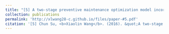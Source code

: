 ```yaml
---
title: "[5] A two-stage preventive maintenance optimization model incorporating two-dimensional extended warranty"
collection: publications
permalink: 'http://xlwang28-c.github.io/files/paper-#5.pdf'
citation: '[5] Chun Su, <b>Xiaolin Wang</b>. (2016). &quot;A two-stage preventive maintenance optimization model incorporating two-dimensional extended warranty.&quot; <i>Reliability Engineering & System Safety</i>. 155, 169-178. [<a href="https://www.sciencedirect.com/science/article/abs/pii/S0951832016302216">link</a>]'
---
```


